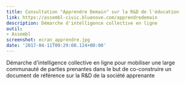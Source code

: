 ```yaml
---
title: Consultation "Apprendre Demain" sur la R&D de l'éducation
link: https://assembl-civic.bluenove.com/apprendredemain
description: Démarche d'intelligence collective en ligne
outil:
- Assembl
screenshot: ecran_apprendre.jpg
date: '2017-04-11T09:29:08.124+00:00'
---
```

Démarche d'intelligence collective en ligne pour mobiliser une large communauté de parties prenantes dans le but de co-construire un document de référence sur la R&D de la société apprenante